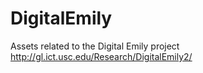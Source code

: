 # DigitalEmily
Assets related to the Digital Emily project http://gl.ict.usc.edu/Research/DigitalEmily2/
